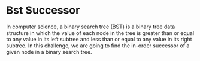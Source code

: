 # Bst Successor

In computer science, a binary search tree (BST) is a binary tree data structure in which the value of each node in the tree is greater than or equal to any value in its left subtree and less than or equal to any value in its right subtree. In this challenge, we are going to find the in-order successor of a given node in a binary search tree.
